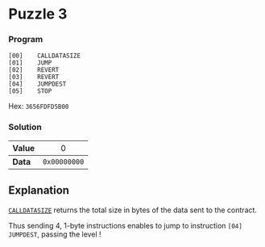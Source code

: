 # Puzzle 3

### Program

```
[00]	CALLDATASIZE	
[01]	JUMP	
[02]	REVERT	
[03]	REVERT	
[04]	JUMPDEST	
[05]	STOP
```
Hex: `3656FDFD5B00`

### Solution

|Value|<div style="font-weight:normal">0
|-|-
|<div style="font-weight:bold">Data|<div style="font-weight:normal">`0x00000000`

## Explanation

[`CALLDATASIZE`](https://www.evm.codes/#36) returns the total size in bytes of the data sent to the contract.

Thus sending 4, 1-byte instructions enables to jump to instruction `[04] JUMPDEST`, passing the level !